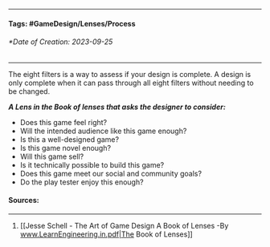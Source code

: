 __________________________________________________________________________
#### **Tags:** #GameDesign/Lenses/Process   
###### *Date of Creation: 2023-09-25
__________________________________________________________________________

The eight filters is a way to assess if your design is complete. A design is only complete when it can pass through all eight filters without needing to be changed.

***A Lens in the Book of lenses that asks the designer to consider:***
- Does this game feel right?
- Will the intended audience like this game enough?
- Is this a well-designed game?
- Is this game novel enough?
- Will this game sell?
- Is it technically possible to build this game?
- Does this game meet our social and community goals?
- Do the play tester enjoy this enough?
#### Sources:
__________________________________________________________________________
1. [[Jesse Schell - The Art of Game Design A Book of Lenses -By www.LearnEngineering.in.pdf|The Book of Lenses]]